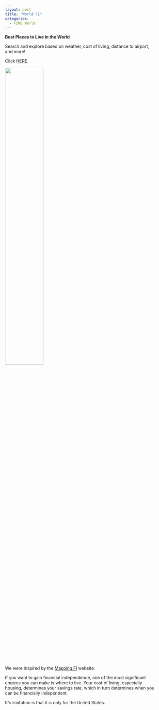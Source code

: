 ```yaml
---
layout: post
title: "World FI"
categories:
  - FIRE World
---
```


**Best Places to Live in the World**

Search and explore based on weather, cost of living, distance to airport, and more!

Click <a href="https://worldfi.herokuapp.com">HERE</a>.


<img height="50%" width="50%" src="/assets/sshot_general.jpg">

We were inspired by the <a href="https://www.mappingfi.com/">Mapping FI</a> website:

>
If you want to gain financial independence, one of the most significant choices you can make is where to live.  Your cost of living, especially housing, determines your savings rate, which in turn determines when you can be financially independent.  
>

It's limitation is that it is only for the United States.